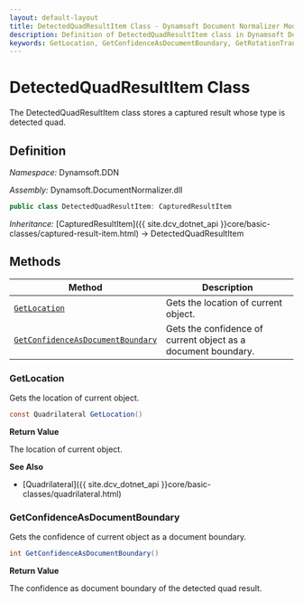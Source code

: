 ```yaml
---
layout: default-layout
title: DetectedQuadResultItem Class - Dynamsoft Document Normalizer Module .NET Edition API Reference
description: Definition of DetectedQuadResultItem class in Dynamsoft Document Normalizer Module .NET Edition.
keywords: GetLocation, GetConfidenceAsDocumentBoundary, GetRotationTransformMatrix, DetectedQuadResultItem, api reference
---
```


# DetectedQuadResultItem Class

The DetectedQuadResultItem class stores a captured result whose type is detected quad.

## Definition

*Namespace:* Dynamsoft.DDN

*Assembly:* Dynamsoft.DocumentNormalizer.dll

```csharp
public class DetectedQuadResultItem: CapturedResultItem
```

*Inheritance:* [CapturedResultItem]({{ site.dcv_dotnet_api }}core/basic-classes/captured-result-item.html) -> DetectedQuadResultItem

## Methods

| Method | Description |
|--------|-------------|
| [`GetLocation`](#getlocation) | Gets the location of current object. |
| [`GetConfidenceAsDocumentBoundary`](#getconfidenceasdocumentboundary) | Gets the confidence of current object as a document boundary. |

### GetLocation

Gets the location of current object.

```csharp
const Quadrilateral GetLocation() 
```

**Return Value**

The location of current object.

**See Also**

* [Quadrilateral]({{ site.dcv_dotnet_api }}core/basic-classes/quadrilateral.html)

### GetConfidenceAsDocumentBoundary

Gets the confidence of current object as a document boundary.

```csharp
int GetConfidenceAsDocumentBoundary() 
```

**Return Value**

The confidence as document boundary of the detected quad result.
